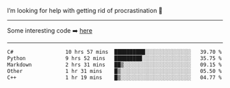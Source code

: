 I’m looking for help with getting rid of procrastination 🤔

-----

Some interesting code :arrow_right: [here](https://github.com/zhen8838/playground)

-----

<!--START_SECTION:waka-->

```txt
C#                 10 hrs 57 mins  ██████████░░░░░░░░░░░░░░░   39.70 %
Python             9 hrs 52 mins   █████████░░░░░░░░░░░░░░░░   35.75 %
Markdown           2 hrs 31 mins   ██▒░░░░░░░░░░░░░░░░░░░░░░   09.15 %
Other              1 hr 31 mins    █▒░░░░░░░░░░░░░░░░░░░░░░░   05.50 %
C++                1 hr 19 mins    █▒░░░░░░░░░░░░░░░░░░░░░░░   04.77 %
```

<!--END_SECTION:waka-->

<!--
**zhen8838/zhen8838** is a ✨ _special_ ✨ repository because its `README.md` (this file) appears on your GitHub profile.

Here are some ideas to get you started:

- 🔭 I’m currently working on ...
- 🌱 I’m currently learning ...
- 👯 I’m looking to collaborate on ...
 ...
- 💬 Ask me about ...
- 📫 How to reach me: ...
- 😄 Pronouns: ...
- ⚡ Fun fact: ...
-->
